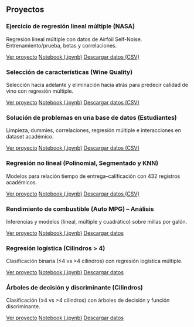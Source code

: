 <section id="proyectos" class="projects">
  <h2>Proyectos</h2>

  <!-- Proyecto 2 -->
  <article class="card">
    <h3>Ejercicio de regresión lineal múltiple (NASA)</h3>
    <p>Regresión lineal múltiple con datos de Airfoil Self-Noise. Entrenamiento/prueba, betas y correlaciones.</p>
    <div class="actions">
      <a class="btn" href="RegresionMultiple.html" target="_blank" rel="noopener">Ver proyecto</a>
      <a class="btn-outline" href="RegresionMultiple.ipynb" target="_blank" rel="noopener">Notebook (.ipynb)</a>
      <a class="link" href="data1_3.csv" download>Descargar datos (CSV)</a>
    </div>
  </article>

  <!-- Proyecto 3 -->
  <article class="card">
    <h3>Selección de características (Wine Quality)</h3>
    <p>Selección hacia adelante y eliminación hacia atrás para predecir calidad de vino con regresión múltiple.</p>
    <div class="actions">
      <a class="btn" href="SeleccionVariables.html" target="_blank" rel="noopener">Ver proyecto</a>
      <a class="btn-outline" href="SeleccionVariables.ipynb" target="_blank" rel="noopener">Notebook (.ipynb)</a>
      <a class="link" href="Datos1_4.csv" download>Descargar datos (CSV)</a>
    </div>
  </article>

  <!-- Proyecto 4 -->
  <article class="card">
    <h3>Solución de problemas en una base de datos (Estudiantes)</h3>
    <p>Limpieza, dummies, correlaciones, regresión múltiple e interacciones en dataset académico.</p>
    <div class="actions">
      <a class="btn" href="SolucionProblemas.html" target="_blank" rel="noopener">Ver proyecto</a>
      <a class="btn-outline" href="SolucionProblemas.ipynb" target="_blank" rel="noopener">Notebook (.ipynb)</a>
      <a class="link" href="data_1_5.csv" download>Descargar datos (CSV)</a>
    </div>
  </article>

  <!-- Proyecto 6 -->
  <article class="card">
    <h3>Regresión no lineal (Polinomial, Segmentado y KNN)</h3>
    <p>Modelos para relación tiempo de entrega–calificación con 432 registros académicos.</p>
    <div class="actions">
      <a class="btn" href="RegresionNoLineal.html" target="_blank" rel="noopener">Ver proyecto</a>
      <a class="btn-outline" href="RegresionNoLineal.ipynb" target="_blank" rel="noopener">Notebook (.ipynb)</a>
      <a class="link" href="data_1_6.csv" download>Descargar datos (CSV)</a>
    </div>
  </article>

  <!-- Proyecto 7 -->
  <article class="card">
    <h3>Rendimiento de combustible (Auto MPG) – Análisis</h3>
    <p>Inferencias y modelos (lineal, múltiple y cuadrático) sobre millas por galón.</p>
    <div class="actions">
      <a class="btn" href="proyecto1_1.html" target="_blank" rel="noopener">Ver proyecto</a>
      <a class="btn-outline" href="proyecto1_1.ipynb" target="_blank" rel="noopener">Notebook (.ipynb)</a>
      <a class="link" href="auto-mpg.data-original" download>Descargar datos</a>
    </div>
  </article>

  <!-- Proyecto 8 -->
  <article class="card">
    <h3>Regresión logística (Cilindros &gt; 4)</h3>
    <p>Clasificación binaria (≤4 vs &gt;4 cilindros) con regresión logística múltiple.</p>
    <div class="actions">
      <a class="btn" href="RegresionLogistica.html" target="_blank" rel="noopener">Ver proyecto</a>
      <a class="btn-outline" href="RegresionLogistica.ipynb" target="_blank" rel="noopener">Notebook (.ipynb)</a>
      <a class="link" href="auto2-mpg.data-original" download>Descargar datos</a>
    </div>
  </article>

  <!-- Proyecto 9 -->
  <article class="card">
    <h3>Árboles de decisión y discriminante (Cilindros)</h3>
    <p>Clasificación (≤4 vs &gt;4 cilindros) con árboles de decisión y función discriminante.</p>
    <div class="actions">
      <a class="btn" href="ArbolesDeDecision.html" target="_blank" rel="noopener">Ver proyecto</a>
      <a class="btn-outline" href="ArbolesDeDecision.ipynb" target="_blank" rel="noopener">Notebook (.ipynb)</a>
      <a class="link" href="auto2-mpg.data-original" download>Descargar datos</a>
    </div>
  </article>
</section>
